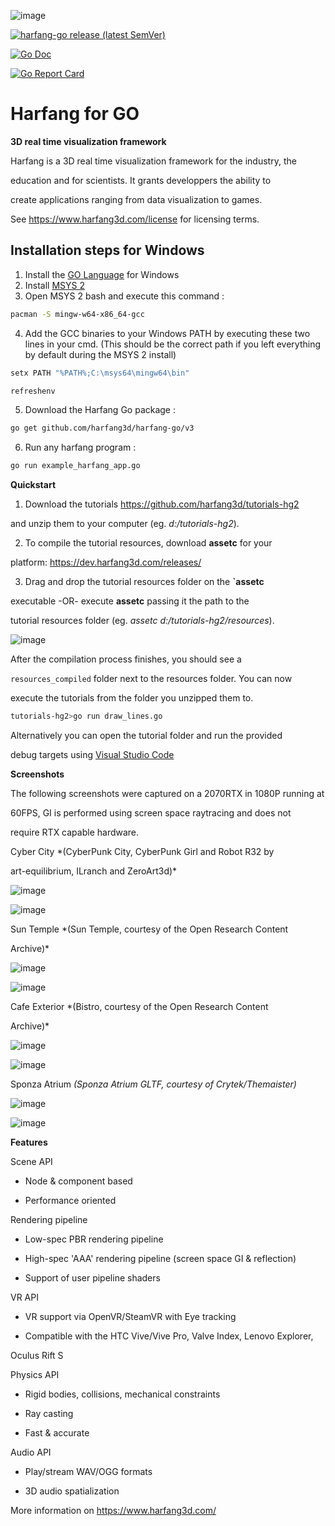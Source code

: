 ![image](https://raw.githubusercontent.com/harfang3d/image-storage/main/brand/logo_harfang3d_horizontal-512px.png)

  

[![harfang-go release (latest SemVer)](https://img.shields.io/github/v/release/harfang3d/harfang-go)](https://github.com/harfang3d/harfang-go/releases)

[![Go Doc](https://img.shields.io/badge/go.dev-reference-007d9c?logo=go&logoColor=white&style=flat-square)](https://pkg.go.dev/github.com/harfang3d/harfang-go)

[![Go Report Card](https://goreportcard.com/badge/github.com/harfang3d/harfang-go)](https://goreportcard.com/report/github.com/harfang3d/harfang-go)

# Harfang for GO

  

**3D real time visualization framework**

  

Harfang is a 3D real time visualization framework for the industry, the

education and for scientists. It grants developpers the ability to

create applications ranging from data visualization to games.

  

See <https://www.harfang3d.com/license> for licensing terms.

  
  

## Installation steps for Windows ##

  1. Install the [GO Language](https://go.dev/dl/) for Windows
  2. Install [MSYS 2](https://go.dev/dl/)
  3. Open MSYS 2 bash and execute this command :
```bash
pacman -S mingw-w64-x86_64-gcc
```
4. Add the GCC binaries to your Windows PATH by executing these two lines in your cmd.
(This should be the correct path if you left everything by default during the MSYS 2 install)
```bash
setx PATH "%PATH%;C:\msys64\mingw64\bin"

refreshenv
```
5. Download the Harfang Go package :
```bash
go get github.com/harfang3d/harfang-go/v3
```
6. Run any harfang program :
```bash
go run example_harfang_app.go
```
  

**Quickstart**

  

1. Download the tutorials <https://github.com/harfang3d/tutorials-hg2>

and unzip them to your computer (eg. *d:/tutorials-hg2*).

2. To compile the tutorial resources, download **assetc** for your

platform: <https://dev.harfang3d.com/releases/>

3. Drag and drop the tutorial resources folder on the **\`assetc**

executable -OR- execute **assetc** passing it the path to the

tutorial resources folder (eg. *assetc d:/tutorials-hg2/resources*).

  

![image](https://raw.githubusercontent.com/harfang3d/image-storage/main/tutorials/assetc.gif)

  

After the compilation process finishes, you should see a

`resources_compiled` folder next to the resources folder. You can now

execute the tutorials from the folder you unzipped them to.

  

```bash
tutorials-hg2>go run draw_lines.go
```

  

Alternatively you can open the tutorial folder and run the provided

debug targets using [Visual Studio Code](https://code.visualstudio.com/)

  

**Screenshots**

  

The following screenshots were captured on a 2070RTX in 1080P running at

60FPS, GI is performed using screen space raytracing and does not

require RTX capable hardware.

Cyber City *(CyberPunk City, CyberPunk Girl and Robot R32 by

art-equilibrium, ILranch and ZeroArt3d)*

  

![image](https://raw.githubusercontent.com/harfang3d/image-storage/main/portfolio/3.1.1/cyber_city_aaa.png)

  

![image](https://raw.githubusercontent.com/harfang3d/image-storage/main/portfolio/3.1.1/cyber_city_aaa_2.png)

  

Sun Temple *(Sun Temple, courtesy of the Open Research Content

Archive)*

  

![image](https://raw.githubusercontent.com/harfang3d/image-storage/main/portfolio/2.0.111/sun_temple_aaa.png)

  

![image](https://raw.githubusercontent.com/harfang3d/image-storage/main/portfolio/2.0.111/sun_temple_aaa_2.png)

  

Cafe Exterior *(Bistro, courtesy of the Open Research Content

Archive)*

  

![image](https://raw.githubusercontent.com/harfang3d/image-storage/main/portfolio/2.0.111/cafe_exterior_aaa.png)

  

![image](https://raw.githubusercontent.com/harfang3d/image-storage/main/portfolio/2.0.111/cafe_exterior_aaa_2.png)

  

Sponza Atrium *(Sponza Atrium GLTF, courtesy of Crytek/Themaister)*

  

![image](https://raw.githubusercontent.com/harfang3d/image-storage/main/portfolio/3.1.1/sponza_atrium_aaa.png)

  

![image](https://raw.githubusercontent.com/harfang3d/image-storage/main/portfolio/3.1.1/sponza_atrium_aaa_2.png)

  

**Features**

  

Scene API

  

- Node & component based

- Performance oriented

  

Rendering pipeline

  

- Low-spec PBR rendering pipeline

- High-spec \'AAA\' rendering pipeline (screen space GI & reflection)

- Support of user pipeline shaders

  

VR API

  

- VR support via OpenVR/SteamVR with Eye tracking

- Compatible with the HTC Vive/Vive Pro, Valve Index, Lenovo Explorer,

Oculus Rift S

  

Physics API

  

- Rigid bodies, collisions, mechanical constraints

- Ray casting

- Fast & accurate

  

Audio API

  

- Play/stream WAV/OGG formats

- 3D audio spatialization

  

More information on <https://www.harfang3d.com/>